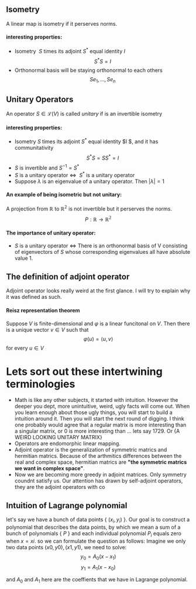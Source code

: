 ## Isometry
A linear map is isometry if it perserves norms.
#### interesting properties:
* Isometry $\ S$ times its adjoint $S^{* }$  equal identity $I$
$$S^{*}S = I$$
* Orthonormal basis will be staying orthonormal to each others
$$Se_1, ... , Se_n$$

## Unitary Operators
An operator $S \in \mathcal L (V)$ is called _unitary_ if is an invertible isometry
#### interesting properties:
* Isometry $S$ times its adjoint $S^{* }$ equal identity $I $, and it has communitativity
$$S^{* }S = SS^{* } = I $$
* $S$ is invertible and $S^{-1}=S^{*}$
* $S$ is a unitary operator $\iff$ $\ S^{* }$ is a unitary operator
* Suppose $\lambda$ is an eigenvalue of a unitary operator. Then $|\lambda| = 1$
#### An example of being isometric but not unitary:
A projection from $\mathbb{R}$ to $\mathbb{R^{2}}$ is not invertible but it perserves the norms.
$$P: \mathbb{R} \longrightarrow \mathbb{R^{2}}$$
#### The importance of unitary operator:
* $S$ is a unitary operator $\iff$ There is an orthonormal basis of V consisting of eigenvectors of $S$ whose corresponding eigenvalues all have absolute value 1.

## The definition of adjoint operator
Adjoint operator looks really weird at the first glance. I will try to explain why it was defined as such.
#### Reisz representation theorem
Suppose $V$ is finite-dimensional and $\varphi$ is a linear funcitonal on $V$. Then there is a unique vector $v \in V$ such that
$$\varphi(u)=\langle u,v \rangle$$
for every $u\in V$




# Lets sort out these intertwining terminologies
* Math is like any other subjects, it started with intuition. However the deeper you dept, more unintuitive, weird, ugly facts will come out. When you learn enough about those ugly things, you will start to build a intuition around it. Then you will start the next round of digging. I think one probably would agree that a regular matrix is more interesting than a singular matrix, or 0 is more interesting than ... lets say $1729$. Or {A WEIRD LOOKING UNITARY MATRIX} 
* Operators are endomorphic linear mapping.
* Adjoint operator is the generalization of symmetric matrics and hermitian matrics. Because of the arthmitics differences between the real and complex space, hermitian matrics are __"the symmetric matrics we want in complex space"__.
* Now we are becoming more greedy in adjoint matrices. Only symmetry coundnt satisfy us. Our attention has drawn by self-adjoint operators, they are the adjoint operators with co 

## Intuition of Lagrange polynomial
let's say we have a bunch of data points { $(x_i,y_i)$ }. Our goal is to construct a polynomial that describes the data points, by which we mean a sum of a bunch of polynomials { $P$ } and each individual polynomial $P_i$ equals zero when $x=xi$. so we can formulate the question as follows: Imagine we only two data points $(x0,y0),(x1,y1)$, we need to solve: 
$$y_0 = A_0 (x-x_1)$$ 
$$y_1 = A_1 (x-x_0) $$

and $A_0$ and $A_1$ here are the coeffients that we have in Lagrange polynomial.
